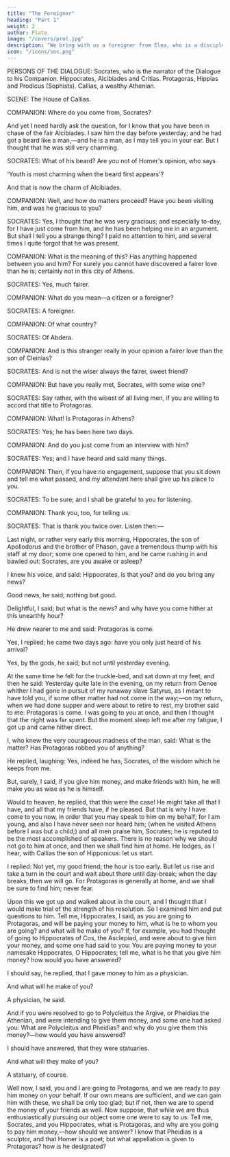 ```yaml
---
title: "The Foreigner"
heading: "Part 1"
weight: 2
author: Plato
image: "/covers/prot.jpg"
description: "We bring with us a foreigner from Elea, who is a disciple of Parmenides and Zeno, and a true philosopher"
icon: "/icons/soc.png"
---
```


<!-- Translated by Benjamin Jowett -->


PERSONS OF THE DIALOGUE: Socrates, who is the narrator of the Dialogue to his Companion. Hippocrates, Alcibiades and Critias. Protagoras, Hippias and Prodicus (Sophists). Callias, a wealthy Athenian.

SCENE: The House of Callias.

COMPANION: Where do you come from, Socrates? 

And yet I need hardly ask the question, for I know that you have been in chase of the fair Alcibiades. I saw him the day before yesterday; and he had got a beard like a man,—and he is a man, as I may tell you in your ear. But I thought that he was still very charming.

SOCRATES: What of his beard? Are you not of Homer's opinion, who says

'Youth is most charming when the beard first appears'?

And that is now the charm of Alcibiades.

COMPANION: Well, and how do matters proceed? Have you been visiting him, and was he gracious to you?

SOCRATES: Yes, I thought that he was very gracious; and especially to-day, for I have just come from him, and he has been helping me in an argument. But shall I tell you a strange thing? I paid no attention to him, and several times I quite forgot that he was present.

COMPANION: What is the meaning of this? Has anything happened between you and him? For surely you cannot have discovered a fairer love than he is; certainly not in this city of Athens.

SOCRATES: Yes, much fairer.

COMPANION: What do you mean—a citizen or a foreigner?

SOCRATES: A foreigner.

COMPANION: Of what country?

SOCRATES: Of Abdera.

COMPANION: And is this stranger really in your opinion a fairer love than the son of Cleinias?

SOCRATES: And is not the wiser always the fairer, sweet friend?

COMPANION: But have you really met, Socrates, with some wise one?

SOCRATES: Say rather, with the wisest of all living men, if you are willing to accord that title to Protagoras.

COMPANION: What! Is Protagoras in Athens?

SOCRATES: Yes; he has been here two days.

COMPANION: And do you just come from an interview with him?

SOCRATES: Yes; and I have heard and said many things.

COMPANION: Then, if you have no engagement, suppose that you sit down and tell me what passed, and my attendant here shall give up his place to you.

SOCRATES: To be sure; and I shall be grateful to you for listening.

COMPANION: Thank you, too, for telling us.

SOCRATES: That is thank you twice over. Listen then:—

Last night, or rather very early this morning, Hippocrates, the son of Apollodorus and the brother of Phason, gave a tremendous thump with his staff at my door; some one opened to him, and he came rushing in and bawled out: Socrates, are you awake or asleep?

I knew his voice, and said: Hippocrates, is that you? and do you bring any news?

Good news, he said; nothing but good.

Delightful, I said; but what is the news? and why have you come hither at this unearthly hour?

He drew nearer to me and said: Protagoras is come.

Yes, I replied; he came two days ago: have you only just heard of his arrival?

Yes, by the gods, he said; but not until yesterday evening.

At the same time he felt for the truckle-bed, and sat down at my feet, and then he said: Yesterday quite late in the evening, on my return from Oenoe whither I had gone in pursuit of my runaway slave Satyrus, as I meant to have told you, if some other matter had not come in the way;—on my return, when we had done supper and were about to retire to rest, my brother said to me: Protagoras is come. I was going to you at once, and then I thought that the night was far spent. But the moment sleep left me after my fatigue, I got up and came hither direct.

I, who knew the very courageous madness of the man, said: What is the matter? Has Protagoras robbed you of anything?

He replied, laughing: Yes, indeed he has, Socrates, of the wisdom which he keeps from me.

But, surely, I said, if you give him money, and make friends with him, he will make you as wise as he is himself.

Would to heaven, he replied, that this were the case! He might take all that I have, and all that my friends have, if he pleased. But that is why I have come to you now, in order that you may speak to him on my behalf; for I am young, and also I have never seen nor heard him; (when he visited Athens before I was but a child;) and all men praise him, Socrates; he is reputed to be the most accomplished of speakers. There is no reason why we should not go to him at once, and then we shall find him at home. He lodges, as I hear, with Callias the son of Hipponicus: let us start.

I replied: Not yet, my good friend; the hour is too early. But let us rise and take a turn in the court and wait about there until day-break; when the day breaks, then we will go. For Protagoras is generally at home, and we shall be sure to find him; never fear.

Upon this we got up and walked about in the court, and I thought that I would make trial of the strength of his resolution. So I examined him and put questions to him. Tell me, Hippocrates, I said, as you are going to Protagoras, and will be paying your money to him, what is he to whom you are going? and what will he make of you? If, for example, you had thought of going to Hippocrates of Cos, the Asclepiad, and were about to give him your money, and some one had said to you: You are paying money to your namesake Hippocrates, O Hippocrates; tell me, what is he that you give him money? how would you have answered?

I should say, he replied, that I gave money to him as a physician.

And what will he make of you?

A physician, he said.

And if you were resolved to go to Polycleitus the Argive, or Pheidias the Athenian, and were intending to give them money, and some one had asked you: What are Polycleitus and Pheidias? and why do you give them this money?—how would you have answered?

I should have answered, that they were statuaries.

And what will they make of you?

A statuary, of course.

Well now, I said, you and I are going to Protagoras, and we are ready to pay him money on your behalf. If our own means are sufficient, and we can gain him with these, we shall be only too glad; but if not, then we are to spend the money of your friends as well. Now suppose, that while we are thus enthusiastically pursuing our object some one were to say to us: Tell me, Socrates, and you Hippocrates, what is Protagoras, and why are you going to pay him money,—how should we answer? I know that Pheidias is a sculptor, and that Homer is a poet; but what appellation is given to Protagoras? how is he designated?

